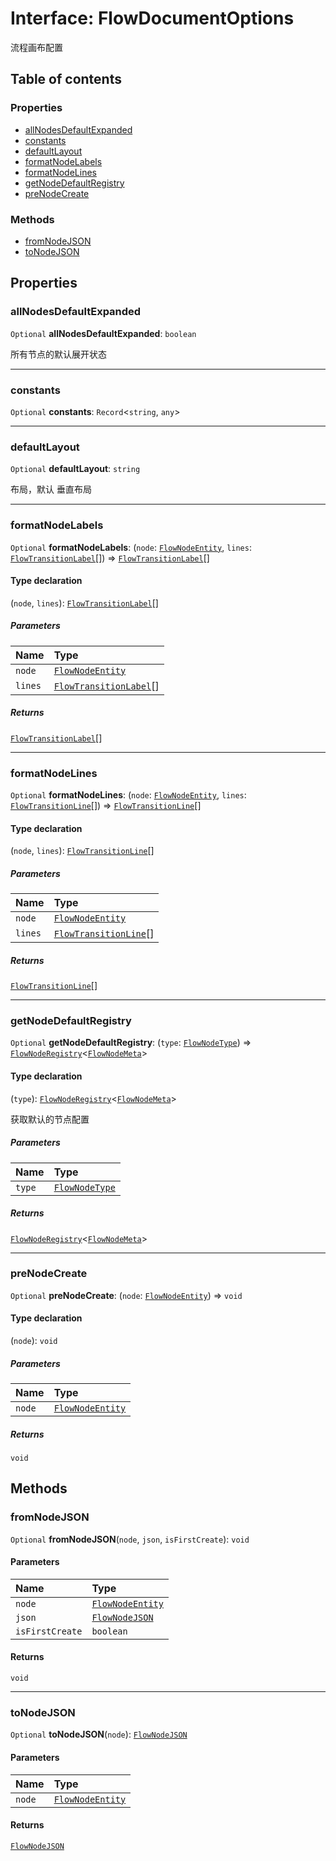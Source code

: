 # Interface: FlowDocumentOptions

流程画布配置

## Table of contents

### Properties

* [allNodesDefaultExpanded](/en/auto-docs/free-layout-editor/interfaces/FlowDocumentOptions.md#allnodesdefaultexpanded)
* [constants](/en/auto-docs/free-layout-editor/interfaces/FlowDocumentOptions.md#constants)
* [defaultLayout](/en/auto-docs/free-layout-editor/interfaces/FlowDocumentOptions.md#defaultlayout)
* [formatNodeLabels](/en/auto-docs/free-layout-editor/interfaces/FlowDocumentOptions.md#formatnodelabels)
* [formatNodeLines](/en/auto-docs/free-layout-editor/interfaces/FlowDocumentOptions.md#formatnodelines)
* [getNodeDefaultRegistry](/en/auto-docs/free-layout-editor/interfaces/FlowDocumentOptions.md#getnodedefaultregistry)
* [preNodeCreate](/en/auto-docs/free-layout-editor/interfaces/FlowDocumentOptions.md#prenodecreate)

### Methods

* [fromNodeJSON](/en/auto-docs/free-layout-editor/interfaces/FlowDocumentOptions.md#fromnodejson)
* [toNodeJSON](/en/auto-docs/free-layout-editor/interfaces/FlowDocumentOptions.md#tonodejson)

## Properties

### allNodesDefaultExpanded

`Optional` **allNodesDefaultExpanded**: `boolean`

所有节点的默认展开状态

***

### constants

`Optional` **constants**: `Record`<`string`, `any`>

***

### defaultLayout

`Optional` **defaultLayout**: `string`

布局，默认 垂直布局

***

### formatNodeLabels

`Optional` **formatNodeLabels**: (`node`: [`FlowNodeEntity`](/en/auto-docs/free-layout-editor/classes/FlowNodeEntity-1.md), `lines`: [`FlowTransitionLabel`](/en/auto-docs/free-layout-editor/interfaces/FlowTransitionLabel.md)\[]) => [`FlowTransitionLabel`](/en/auto-docs/free-layout-editor/interfaces/FlowTransitionLabel.md)\[]

#### Type declaration

(`node`, `lines`): [`FlowTransitionLabel`](/en/auto-docs/free-layout-editor/interfaces/FlowTransitionLabel.md)\[]

##### Parameters

| Name | Type |
| :------ | :------ |
| `node` | [`FlowNodeEntity`](/en/auto-docs/free-layout-editor/classes/FlowNodeEntity-1.md) |
| `lines` | [`FlowTransitionLabel`](/en/auto-docs/free-layout-editor/interfaces/FlowTransitionLabel.md)\[] |

##### Returns

[`FlowTransitionLabel`](/en/auto-docs/free-layout-editor/interfaces/FlowTransitionLabel.md)\[]

***

### formatNodeLines

`Optional` **formatNodeLines**: (`node`: [`FlowNodeEntity`](/en/auto-docs/free-layout-editor/classes/FlowNodeEntity-1.md), `lines`: [`FlowTransitionLine`](/en/auto-docs/free-layout-editor/interfaces/FlowTransitionLine.md)\[]) => [`FlowTransitionLine`](/en/auto-docs/free-layout-editor/interfaces/FlowTransitionLine.md)\[]

#### Type declaration

(`node`, `lines`): [`FlowTransitionLine`](/en/auto-docs/free-layout-editor/interfaces/FlowTransitionLine.md)\[]

##### Parameters

| Name | Type |
| :------ | :------ |
| `node` | [`FlowNodeEntity`](/en/auto-docs/free-layout-editor/classes/FlowNodeEntity-1.md) |
| `lines` | [`FlowTransitionLine`](/en/auto-docs/free-layout-editor/interfaces/FlowTransitionLine.md)\[] |

##### Returns

[`FlowTransitionLine`](/en/auto-docs/free-layout-editor/interfaces/FlowTransitionLine.md)\[]

***

### getNodeDefaultRegistry

`Optional` **getNodeDefaultRegistry**: (`type`: [`FlowNodeType`](/en/auto-docs/free-layout-editor/types/FlowNodeType.md)) => [`FlowNodeRegistry`](/en/auto-docs/free-layout-editor/interfaces/FlowNodeRegistry-1.md)<[`FlowNodeMeta`](/en/auto-docs/free-layout-editor/interfaces/FlowNodeMeta.md)>

#### Type declaration

(`type`): [`FlowNodeRegistry`](/en/auto-docs/free-layout-editor/interfaces/FlowNodeRegistry-1.md)<[`FlowNodeMeta`](/en/auto-docs/free-layout-editor/interfaces/FlowNodeMeta.md)>

获取默认的节点配置

##### Parameters

| Name | Type |
| :------ | :------ |
| `type` | [`FlowNodeType`](/en/auto-docs/free-layout-editor/types/FlowNodeType.md) |

##### Returns

[`FlowNodeRegistry`](/en/auto-docs/free-layout-editor/interfaces/FlowNodeRegistry-1.md)<[`FlowNodeMeta`](/en/auto-docs/free-layout-editor/interfaces/FlowNodeMeta.md)>

***

### preNodeCreate

`Optional` **preNodeCreate**: (`node`: [`FlowNodeEntity`](/en/auto-docs/free-layout-editor/classes/FlowNodeEntity-1.md)) => `void`

#### Type declaration

(`node`): `void`

##### Parameters

| Name | Type |
| :------ | :------ |
| `node` | [`FlowNodeEntity`](/en/auto-docs/free-layout-editor/classes/FlowNodeEntity-1.md) |

##### Returns

`void`

## Methods

### fromNodeJSON

`Optional` **fromNodeJSON**(`node`, `json`, `isFirstCreate`): `void`

#### Parameters

| Name | Type |
| :------ | :------ |
| `node` | [`FlowNodeEntity`](/en/auto-docs/free-layout-editor/classes/FlowNodeEntity-1.md) |
| `json` | [`FlowNodeJSON`](/en/auto-docs/free-layout-editor/interfaces/FlowNodeJSON.md) |
| `isFirstCreate` | `boolean` |

#### Returns

`void`

***

### toNodeJSON

`Optional` **toNodeJSON**(`node`): [`FlowNodeJSON`](/en/auto-docs/free-layout-editor/interfaces/FlowNodeJSON.md)

#### Parameters

| Name | Type |
| :------ | :------ |
| `node` | [`FlowNodeEntity`](/en/auto-docs/free-layout-editor/classes/FlowNodeEntity-1.md) |

#### Returns

[`FlowNodeJSON`](/en/auto-docs/free-layout-editor/interfaces/FlowNodeJSON.md)
